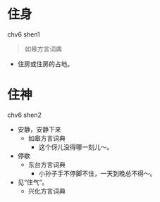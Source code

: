 # 住身
chv6 shen1
> 如皋方言词典
- 住房或住房的占地。

# 住神
chv6 shen2
+ 安静，安静下来
  * 如皋方言词典
    - 这个伢儿没得哪一刻儿～。
+ 停歇
  * 东台方言词典
    - 小孙子手不停脚不住，一天到晚总不得～。
+ 见“住气”。
  * 兴化方言词典
